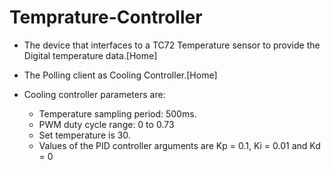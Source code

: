 # Temprature-Controller

- The device that interfaces to a TC72 Temperature sensor to provide the
Digital temperature data.[Home]

- The Polling client as Cooling Controller.[Home]

- Cooling controller parameters are:
    - Temperature sampling period: 500ms.
    - PWM duty cycle range: 0 to 0.73
    - Set temperature is 30.
    - Values of the PID controller arguments are Kp = 0.1, Ki = 0.01 and Kd = 0
